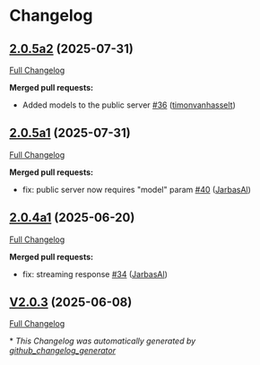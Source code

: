 # Changelog

## [2.0.5a2](https://github.com/OpenVoiceOS/ovos-openai-plugin/tree/2.0.5a2) (2025-07-31)

[Full Changelog](https://github.com/OpenVoiceOS/ovos-openai-plugin/compare/2.0.5a1...2.0.5a2)

**Merged pull requests:**

- Added models to the public server [\#36](https://github.com/OpenVoiceOS/ovos-openai-plugin/pull/36) ([timonvanhasselt](https://github.com/timonvanhasselt))

## [2.0.5a1](https://github.com/OpenVoiceOS/ovos-openai-plugin/tree/2.0.5a1) (2025-07-31)

[Full Changelog](https://github.com/OpenVoiceOS/ovos-openai-plugin/compare/2.0.4a1...2.0.5a1)

**Merged pull requests:**

- fix: public server now requires "model" param [\#40](https://github.com/OpenVoiceOS/ovos-openai-plugin/pull/40) ([JarbasAl](https://github.com/JarbasAl))

## [2.0.4a1](https://github.com/OpenVoiceOS/ovos-openai-plugin/tree/2.0.4a1) (2025-06-20)

[Full Changelog](https://github.com/OpenVoiceOS/ovos-openai-plugin/compare/V2.0.3...2.0.4a1)

**Merged pull requests:**

- fix: streaming response [\#34](https://github.com/OpenVoiceOS/ovos-openai-plugin/pull/34) ([JarbasAl](https://github.com/JarbasAl))

## [V2.0.3](https://github.com/OpenVoiceOS/ovos-openai-plugin/tree/V2.0.3) (2025-06-08)

[Full Changelog](https://github.com/OpenVoiceOS/ovos-openai-plugin/compare/2.0.3...V2.0.3)



\* *This Changelog was automatically generated by [github_changelog_generator](https://github.com/github-changelog-generator/github-changelog-generator)*
